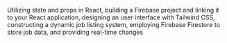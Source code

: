 Utilizing state and props in React, building a Firebase project and linking it to your React application, designing an user interface with Tailwind CSS, constructing a dynamic job listing system, employing Firebase Firestore to store job data, and providing real-time changes

